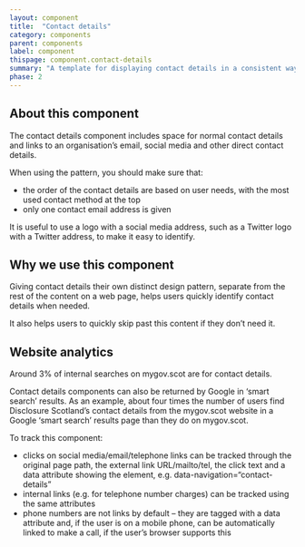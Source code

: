 ```yaml
---
layout: component
title:  "Contact details"
category: components
parent: components
label: component
thispage: component.contact-details
summary: "A template for displaying contact details in a consistent way across different pages."
phase: 2
---
```



## About this component

The contact details component includes space for normal contact details and links to an organisation’s email, social media and other direct contact details.

When using the pattern, you should make sure that:

* the order of the contact details are based on user needs, with the most used contact method at the top
* only one contact email address is given

It is useful to use a logo with a social media address, such as a Twitter logo with a Twitter address, to make it easy to identify.

## Why we use this component

Giving contact details their own distinct design pattern, separate from the rest of the content on a web page, helps users quickly identify contact details when needed.

It also helps users to quickly skip past this content if they don’t need it.

## Website analytics

Around 3% of internal searches on mygov.scot are for contact details.

Contact details components can also be returned by Google in ‘smart search’ results. As an example, about four times the number of users find Disclosure Scotland’s contact details from the mygov.scot website in a Google ‘smart search’ results page than they do on mygov.scot.  

To track this component:

* clicks on social media/email/telephone links can be tracked through the original page path, the external link URL/mailto/tel, the click text and a data attribute showing the element, e.g. data-navigation=“contact-details”
* internal links (e.g. for telephone number charges) can be tracked using the same attributes
* phone numbers are not links by default – they are tagged with a data attribute and, if the user is on a mobile phone, can be automatically linked to make a call, if the user’s browser supports this  
